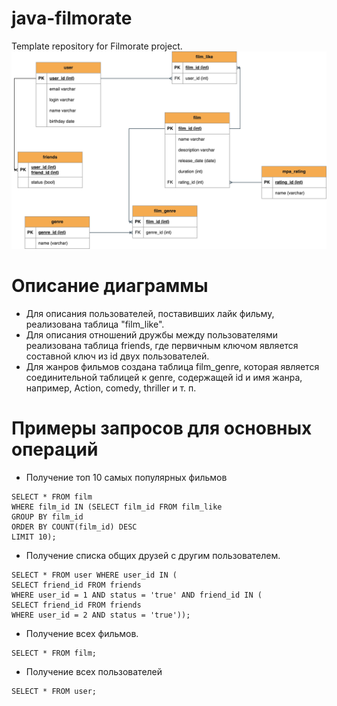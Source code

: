 # java-filmorate
Template repository for Filmorate project.
![ER-diagram](project.png)
# Описание диаграммы
* Для описания пользователей, поставивших лайк фильму, реализована таблица "film_like".
* Для описания отношений дружбы между пользователями реализована таблица friends, где первичным ключом является
составной ключ из id двух пользователей.
* Для жанров фильмов создана таблица film_genre, которая является соединительной таблицей к genre, содержащей id и имя жанра, например,
Action, comedy, thriller и т. п.

# Примеры запросов для основных операций
* Получение топ 10 самых популярных фильмов
```roomsql
SELECT * FROM film
WHERE film_id IN (SELECT film_id FROM film_like
GROUP BY film_id
ORDER BY COUNT(film_id) DESC
LIMIT 10);
```
* Получение списка общих друзей с другим пользователем.
```roomsql
SELECT * FROM user WHERE user_id IN (
SELECT friend_id FROM friends
WHERE user_id = 1 AND status = 'true' AND friend_id IN (
SELECT friend_id FROM friends
WHERE user_id = 2 AND status = 'true'));
```
* Получение всех фильмов.
```roomsql
SELECT * FROM film;
```
* Получение всех пользователей
```roomsql
SELECT * FROM user;
```
